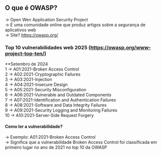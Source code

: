 ## O que é OWASP?<br>
  -> Open Wen Application Security Project<br>
  -> É uma comunidade online que produz artigos sobre a segurança de aplicativos web<br>
  -> Site? https://owasp.org/<br>

### Top 10 vulnerabilidades web 2025 (https://owasp.org/www-project-top-ten/)<br>
  **Setembro de 2024<br>
  1 -> A01:2021-Broken Access Control <br>
  2 -> A02:2021-Cryptographic Failures <br>
  3 -> A03:2021-Injection<br>
  4 -> A04:2021-Insecure Design<br>
  5 -> A05:2021-Security Misconfiguration<br>
  6 -> A06:2021-Vulnerable and Outdated Components<br>
  7 -> A07:2021-Identification and Authentication Failures<br>
  8 -> A08:2021-Software and Data Integrity Failures<br>
  9 -> A09:2021-Security Logging and Monitoring Failures<br>
  10 -> A10:2021-Server-Side Request Forgery<br>
#### Como ler a vulnerabilidade?<br>
  -> Exemplo: A01:2021-Broken Access Control<br>
  -> Significa que a vulnerabilidade Broken Access Control foi classificada em primeiro lugar no ano de 2021 no top 10 da OWASP<br>
